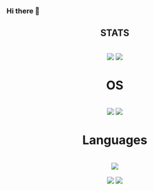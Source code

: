 ### Hi there 👋

<div align="center">

## STATS

  <br/>
  <img src="https://img.shields.io/github/stars/honakac?style=for-the-badge"/>
  <img src="https://img.shields.io/github/followers/honakac?style=for-the-badge"/>
  <br/>

# OS
  
  <br/>
  <img src="https://img.shields.io/badge/Void%20linux-green.svg?style=for-the-badge&logo=linux"/>
  <img src="https://img.shields.io/badge/Windows%2010-blue.svg?style=for-the-badge&logo=windows"/>
  <br/>

# Languages
  
  <br/>
  <img src="https://skillicons.dev/icons?i=cpp,c,bash,js&perline=6"/>
  <br/>
  <br/>
  <img src="https://github-readme-stats.vercel.app/api?username=honakac" />
  <img src="https://github-readme-stats.vercel.app/api/top-langs/?username=honakac" />
</div>
